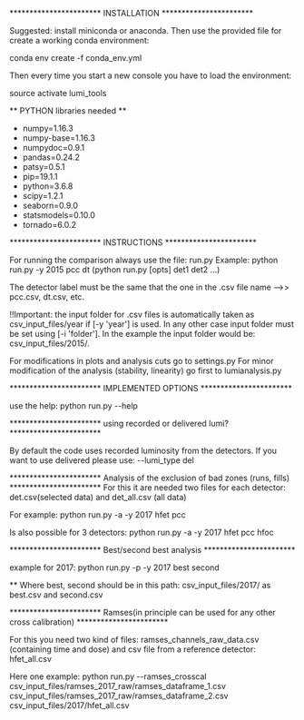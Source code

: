 *********************** INSTALLATION ***********************

Suggested: install miniconda or anaconda. Then use the provided file for create a working conda environment: 

conda env create -f conda_env.yml

Then every time you start a new console you have to load the environment:

source activate lumi_tools

** PYTHON libraries needed **

- numpy=1.16.3
- numpy-base=1.16.3
- numpydoc=0.9.1
- pandas=0.24.2
- patsy=0.5.1
- pip=19.1.1
- python=3.6.8
- scipy=1.2.1
- seaborn=0.9.0
- statsmodels=0.10.0
- tornado=6.0.2

*********************** INSTRUCTIONS ***********************

For running the comparison always use the file: run.py
Example: python run.py -y 2015 pcc dt (python run.py [opts] det1 det2 ...)

The detector label must be the same that the one in the .csv file name -->> pcc.csv, dt.csv, etc.

!!Important: the input folder for .csv files is automatically taken as csv_input_files/year if [-y 'year'] is used.
In any other case input folder must be set using [-i 'folder'].
In the example the input folder would be: csv_input_files/2015/.

For modifications in plots and analysis cuts go to settings.py
For minor modification of the analysis (stability, linearity) go first to lumianalysis.py

*********************** IMPLEMENTED OPTIONS ***********************

use the help: python run.py --help

*********************** using recorded or delivered lumi? ***********************

By default the code uses recorded luminosity from the detectors. If you want to use delivered please use: --lumi_type del

*********************** Analysis of the exclusion of bad zones (runs, fills) ***********************
For this it are needed two files for each detector: det.csv(selected data) and det_all.csv (all data)

For example: python run.py -a -y 2017 hfet pcc

Is also possible for 3 detectors: python run.py -a -y 2017 hfet pcc hfoc


*********************** Best/second best analysis ***********************

example for 2017: python run.py -p -y 2017 best second

** Where best, second should be in this path: csv_input_files/2017/ as best.csv and second.csv

*********************** Ramses(in principle can be used for any other cross calibration) ***********************

For this you need two kind of files: ramses_channels_raw_data.csv (containing time and dose) and csv file from a reference detector: hfet_all.csv

Here one example:  python run.py --ramses_crosscal csv_input_files/ramses_2017_raw/ramses_dataframe_1.csv csv_input_files/ramses_2017_raw/ramses_dataframe_2.csv csv_input_files/2017/hfet_all.csv